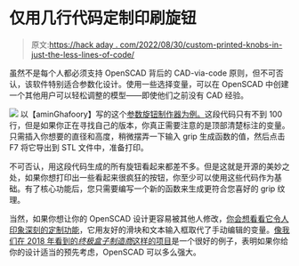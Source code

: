 # 仅用几行代码定制印刷旋钮

> 原文:[https://hack aday . com/2022/08/30/custom-printed-knobs-in-just-the-less-lines-of-code/](https://hackaday.com/2022/08/30/custom-printed-knobs-in-just-a-few-lines-of-code/)

虽然不是每个人都必须支持 OpenSCAD 背后的 CAD-via-code 原则，但不可否认，该软件特别适合参数化设计。使用一些选择变量，可以在 OpenSCAD 中创建一个其他用户可以轻松调整的模型——即使他们之前没有 CAD 经验。

[![](../Images/0205ffab13e9080e3127d67909b496b0.png)](https://hackaday.com/wp-content/uploads/2022/08/scadknob_detail.png) 以【aminGhafoory】写的这个[参数旋钮制作器为例。](https://github.com/aminGhafoory/parametric-knob-maker)这段代码只有不到 100 行，但是如果你正在寻找自己的版本，你真正需要注意的是顶部清楚标注的变量。只需插入你想要的直径和高度，稍微摆弄一下输入 grip 生成函数的值，然后点击 F7 将它导出到 STL 文件中，准备打印。

不可否认，用这段代码生成的所有旋钮看起来都差不多。但是这就是开源的美妙之处，如果你想打印出一些看起来很疯狂的按钮，你至少可以使用这些代码作为基础。有了核心功能后，您只需要编写一个新的函数来生成更符合您喜好的 grip 纹理。

当然，如果你想让你的 OpenSCAD 设计更容易被其他人修改，[你会想看看它令人印象深刻的定制功能](https://hackaday.com/2017/06/27/a-crash-course-in-thingiverse-customizer/)，它用友好的滑块和文本输入框取代了手动编辑的变量。[像我们在 2018 年看到的*终极盒子制造商*这样的项目](https://hackaday.com/2018/03/02/printed-it-custom-enclosure-generator/)是一个很好的例子，表明如果你给你的设计适当的预先考虑，OpenSCAD 可以多么强大。